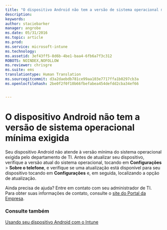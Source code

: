 ```yaml
---
title: "O dispositivo Android não tem a versão de sistema operacional mínima exigida | Microsoft Intune"
description: 
keywords: 
author: staciebarker
manager: angrobe
ms.date: 05/31/2016
ms.topic: article
ms.prod: 
ms.service: microsoft-intune
ms.technology: 
ms.assetid: 3ef43ff5-8d6b-4be1-baa4-6fb6a7f3c312
ROBOTS: NOINDEX,NOFOLLOW
ms.reviewer: chrisgre
ms.suite: ems
translationtype: Human Translation
ms.sourcegitcommit: d3a2daebdb781ce99aa103e7717ffa1b0297cb3a
ms.openlocfilehash: 2be0f2f0f10b66fbefabea454defdd2cba34ef66


---
```



# O dispositivo Android não tem a versão de sistema operacional mínima exigida

Seu dispositivo Android não atende à versão mínima do sistema operacional exigida pelo departamento de TI. Antes de atualizar seu dispositivo, verifique a versão atual do sistema operacional, tocando em **Configurações** &gt; **Sobre o telefone**, e verifique se uma atualização está disponível para seu dispositivo tocando em **Configurações** e, em seguida, localizando a opção de atualização.

Ainda precisa de ajuda? Entre em contato com seu administrador de TI. Para obter suas informações de contato, consulte o [site do Portal da Empresa](http://portal.manage.microsoft.com).

### Consulte também
[Usando seu dispositivo Android com o Intune](using-your-android-device-with-intune.md)



<!--HONumber=Aug16_HO4-->


